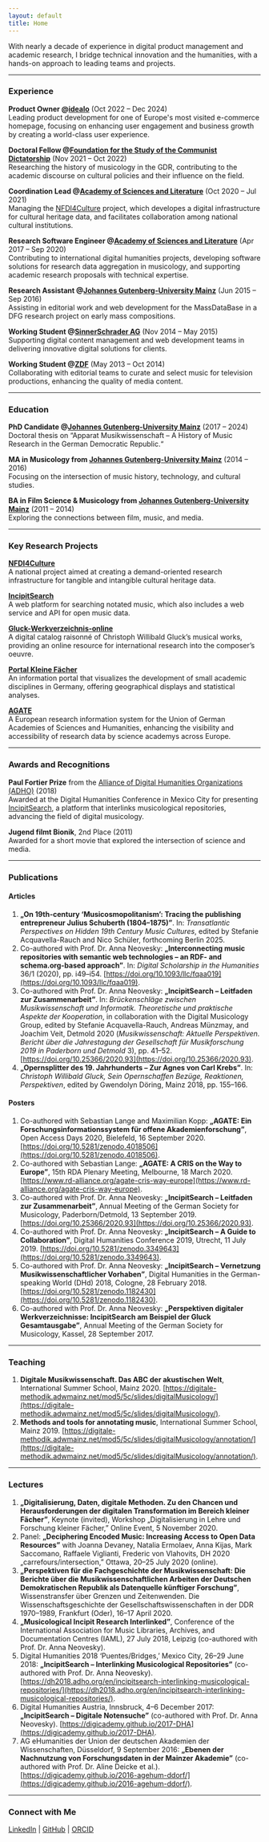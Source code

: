 ```yaml
---
layout: default
title: Home
---
```


With nearly a decade of experience in digital product management and academic research, I bridge technical innovation and the humanities, with a hands-on approach to leading teams and projects.

---

### Experience

**Product Owner @[idealo](https://www.idealo.de)** (Oct 2022 – Dec 2024)  
Leading product development for one of Europe's most visited e-commerce homepage, focusing on enhancing user engagement and business growth by creating a world-class user experience.

**Doctoral Fellow @[Foundation for the Study of the Communist Dictatorship](https://www.bundesstiftung-aufarbeitung.de)** (Nov 2021 – Oct 2022)  
Researching the history of musicology in the GDR, contributing to the academic discourse on cultural policies and their influence on the field.

**Coordination Lead @[Academy of Sciences and Literature](https://www.adwmainz.de)** (Oct 2020 – Jul 2021)  
Managing the [NFDI4Culture](https://nfdi4culture.de/) project, which developes a digital infrastructure for cultural heritage data, and facilitates collaboration among national cultural institutions.

**Research Software Engineer @[Academy of Sciences and Literature](https://www.adwmainz.de)** (Apr 2017 – Sep 2020)  
Contributing to international digital humanities projects, developing software solutions for research data aggregation in musicology, and supporting academic research proposals with technical expertise.

**Research Assistant @[Johannes Gutenberg-University Mainz](https://www.uni-mainz.de)** (Jun 2015 – Sep 2016)  
Assisting in editorial work and web development for the MassDataBase in a DFG research project on early mass compositions.

**Working Student @[SinnerSchrader AG](https://www.sinnerschrader.com)** (Nov 2014 – May 2015)  
Supporting digital content management and web development teams in delivering innovative digital solutions for clients.

**Working Student @[ZDF](https://www.zdf.de)** (May 2013 – Oct 2014)  
Collaborating with editorial teams to curate and select music for television productions, enhancing the quality of media content.

---

### Education

**PhD Candidate @[Johannes Gutenberg-University Mainz](https://www.uni-mainz.de)** (2017 – 2024)  
Doctoral thesis on “Apparat Musikwissenschaft – A History of Music Research in the German Democratic Republic.“

**MA in Musicology from [Johannes Gutenberg-University Mainz](https://www.uni-mainz.de)** (2014 – 2016)  
Focusing on the intersection of music history, technology, and cultural studies.

**BA in Film Science & Musicology from [Johannes Gutenberg-University Mainz](https://www.uni-mainz.de)** (2011 – 2014)  
Exploring the connections between film, music, and media.

---

### Key Research Projects

**[NFDI4Culture](https://nfdi4culture.de)**  
A national project aimed at creating a demand-oriented research infrastructure for tangible and intangible cultural heritage data.

**[IncipitSearch](https://incipitsearch.adwmainz.net)**  
A web platform for searching notated music, which also includes a web service and API for open music data.

**[Gluck-Werkverzeichnis-online](https://www.gluck-gesamtausgabe.de)**  
A digital catalog raisonné of Christoph Willibald Gluck’s musical works, providing an online resource for international research into the composer’s oeuvre.

**[Portal Kleine Fächer](https://www.kleinefaecher.de)**  
An information portal that visualizes the development of small academic disciplines in Germany, offering geographical displays and statistical analyses.

**[AGATE](https://agate.academy)**  
A European research information system for the Union of German Academies of Sciences and Humanities, enhancing the visibility and accessibility of research data by science academys across Europe.

---

### Awards and Recognitions

**Paul Fortier Prize** from the [Alliance of Digital Humanities Organizations (ADHO)](https://www.adho.org) (2018)  
Awarded at the Digital Humanities Conference in Mexico City for presenting [IncipitSearch](https://dh2018.adho.org/en/incipitsearch-interlinking-musicological-repositories/), a platform that interlinks musicological repositories, advancing the field of digital musicology.

**Jugend filmt Bionik**, 2nd Place (2011)  
Awarded for a short movie that explored the intersection of science and media.

---

### Publications

#### Articles

1. **„On 19th-century ‘Musicosmopolitanism’: Tracing the publishing entrepreneur Julius Schuberth (1804–1875)”**. In: *Transatlantic Perspectives on Hidden 19th Century Music Cultures*, edited by Stefanie Acquavella-Rauch and Nico Schüler, forthcoming Berlin 2025.
2. Co-authored with Prof. Dr. Anna Neovesky: **„Interconnecting music repositories with semantic web technologies – an RDF- and schema.org-based approach”**. In: *Digital Scholarship in the Humanities* 36/1 (2020), pp. i49–i54. [https://doi.org/10.1093/llc/fqaa019](https://doi.org/10.1093/llc/fqaa019).
3. Co-authored with Prof. Dr. Anna Neovesky: **„IncipitSearch – Leitfaden zur Zusammenarbeit”**. In: *Brückenschläge zwischen Musikwissenschaft und Informatik. Theoretische und praktische Aspekte der Kooperation*, in collaboration with the Digital Musicology Group, edited by Stefanie Acquavella-Rauch, Andreas Münzmay, and Joachim Veit, Detmold 2020 (*Musikwissenschaft: Aktuelle Perspektiven. Bericht über die Jahrestagung der Gesellschaft für Musikforschung 2019 in Paderborn und Detmold* 3), pp. 41–52. [https://doi.org/10.25366/2020.93](https://doi.org/10.25366/2020.93).
4. **„Opernsplitter des 19. Jahrhunderts – Zur Agnes von Carl Krebs”**. In: *Christoph Willibald Gluck, Sein Opernschaffen Bezüge, Reaktionen, Perspektiven*, edited by Gwendolyn Döring, Mainz 2018, pp. 155–166.

#### Posters

1. Co-authored with Sebastian Lange and Maximilian Kopp: **„AGATE: Ein Forschungsinformationssystem für offene Akademienforschung”**, Open Access Days 2020, Bielefeld, 16 September 2020. [https://doi.org/10.5281/zenodo.4018506](https://doi.org/10.5281/zenodo.4018506).
2. Co-authored with Sebastian Lange: **„AGATE: A CRIS on the Way to Europe”**, 15th RDA Plenary Meeting, Melbourne, 18 March 2020. [https://www.rd-alliance.org/agate-cris-way-europe](https://www.rd-alliance.org/agate-cris-way-europe).
3. Co-authored with Prof. Dr. Anna Neovesky: **„IncipitSearch – Leitfaden zur Zusammenarbeit”**, Annual Meeting of the German Society for Musicology, Paderborn/Detmold, 13 September 2019. [https://doi.org/10.25366/2020.93](https://doi.org/10.25366/2020.93).
4. Co-authored with Prof. Dr. Anna Neovesky: **„IncipitSearch – A Guide to Collaboration”**, Digital Humanities Conference 2019, Utrecht, 11 July 2019. [https://doi.org/10.5281/zenodo.3349643](https://doi.org/10.5281/zenodo.3349643).
5. Co-authored with Prof. Dr. Anna Neovesky: **„IncipitSearch – Vernetzung Musikwissenschaftlicher Vorhaben”**, Digital Humanities in the German-speaking World (DHd) 2018, Cologne, 28 February 2018. [https://doi.org/10.5281/zenodo.1182430](https://doi.org/10.5281/zenodo.1182430).
6. Co-authored with Prof. Dr. Anna Neovesky: **„Perspektiven digitaler Werkverzeichnisse: IncipitSearch am Beispiel der Gluck Gesamtausgabe”**, Annual Meeting of the German Society for Musicology, Kassel, 28 September 2017.

---

### Teaching

1. **Digitale Musikwissenschaft. Das ABC der akustischen Welt**, International Summer School, Mainz 2020. [https://digitale-methodik.adwmainz.net/mod5/5c/slides/digitalMusicology/](https://digitale-methodik.adwmainz.net/mod5/5c/slides/digitalMusicology/).
2. **Methods and tools for annotating music**, International Summer School, Mainz 2019. [https://digitale-methodik.adwmainz.net/mod5/5c/slides/digitalMusicology/annotation/](https://digitale-methodik.adwmainz.net/mod5/5c/slides/digitalMusicology/annotation/).

---

### Lectures

1. **„Digitalisierung, Daten, digitale Methoden. Zu den Chancen und Herausforderungen der digitalen Transformation im Bereich kleiner Fächer”**, Keynote (invited), Workshop „Digitalisierung in Lehre und Forschung kleiner Fächer,” Online Event, 5 November 2020.
2. Panel: **„Deciphering Encoded Music: Increasing Access to Open Data Resources”** with Joanna Devaney, Natalia Ermolaev, Anna Kijas, Mark Saccomano, Raffaele Viglianti, Frederic von Vlahovits, DH 2020 „carrefours/intersection,” Ottawa, 20–25 July 2020 (online).
3. **„Perspektiven für die Fachgeschichte der Musikwissenschaft: Die Berichte über die Musikwissenschaftlichen Arbeiten der Deutschen Demokratischen Republik als Datenquelle künftiger Forschung”**, Wissenstransfer über Grenzen und Zeitenwenden. Die Wissenschaftsgeschichte der Gesellschaftswissenschaften in der DDR 1970–1989, Frankfurt (Oder), 16–17 April 2020.
4. **„Musicological Incipit Research Interlinked”**, Conference of the International Association for Music Libraries, Archives, and Documentation Centres (IAML), 27 July 2018, Leipzig (co-authored with Prof. Dr. Anna Neovesky).
5. Digital Humanities 2018 ‘Puentes/Bridges,’ Mexico City, 26–29 June 2018: **„IncipitSearch – Interlinking Musicological Repositories”** (co-authored with Prof. Dr. Anna Neovesky). [https://dh2018.adho.org/en/incipitsearch-interlinking-musicological-repositories/](https://dh2018.adho.org/en/incipitsearch-interlinking-musicological-repositories/).
6. Digital Humanities Austria, Innsbruck, 4–6 December 2017: **„IncipitSearch – Digitale Notensuche”** (co-authored with Prof. Dr. Anna Neovesky). [https://digicademy.github.io/2017-DHA](https://digicademy.github.io/2017-DHA).
7. AG eHumanities der Union der deutschen Akademien der Wissenschaften, Düsseldorf, 9 September 2016: **„Ebenen der Nachnutzung von Forschungsdaten in der Mainzer Akademie”** (co-authored with Prof. Dr. Aline Deicke et al.). [https://digicademy.github.io/2016-agehum-ddorf/](https://digicademy.github.io/2016-agehum-ddorf/).

---

### Connect with Me

[LinkedIn](https://www.linkedin.com/in/vonvlaho/) \| [GitHub](https://github.com/vonvlaho) \| [ORCID](https://orcid.org/0000-0002-8111-6405)
